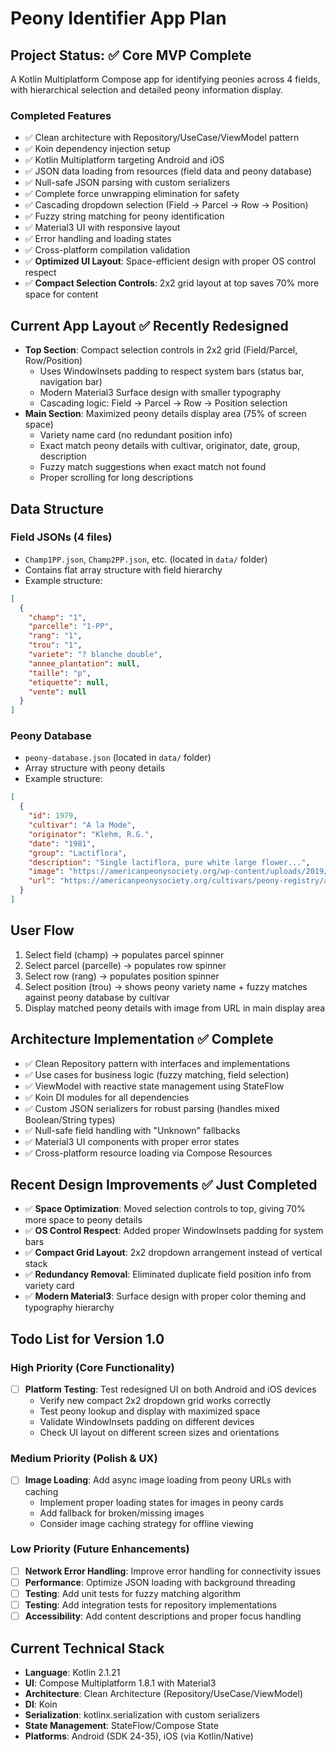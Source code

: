 # Peony Identifier App Plan

## Project Status: ✅ Core MVP Complete

A Kotlin Multiplatform Compose app for identifying peonies across 4 fields, with hierarchical selection and detailed peony information display.

### Completed Features
- ✅ Clean architecture with Repository/UseCase/ViewModel pattern
- ✅ Koin dependency injection setup
- ✅ Kotlin Multiplatform targeting Android and iOS
- ✅ JSON data loading from resources (field data and peony database)
- ✅ Null-safe JSON parsing with custom serializers
- ✅ Complete force unwrapping elimination for safety
- ✅ Cascading dropdown selection (Field → Parcel → Row → Position)
- ✅ Fuzzy string matching for peony identification
- ✅ Material3 UI with responsive layout
- ✅ Error handling and loading states
- ✅ Cross-platform compilation validation
- ✅ **Optimized UI Layout**: Space-efficient design with proper OS control respect
- ✅ **Compact Selection Controls**: 2x2 grid layout at top saves 70% more space for content

## Current App Layout ✅ Recently Redesigned
- **Top Section**: Compact selection controls in 2x2 grid (Field/Parcel, Row/Position)
  - Uses WindowInsets padding to respect system bars (status bar, navigation bar)  
  - Modern Material3 Surface design with smaller typography
  - Cascading logic: Field → Parcel → Row → Position selection
- **Main Section**: Maximized peony details display area (75% of screen space)
  - Variety name card (no redundant position info)
  - Exact match peony details with cultivar, originator, date, group, description
  - Fuzzy match suggestions when exact match not found
  - Proper scrolling for long descriptions

## Data Structure

### Field JSONs (4 files)
- `Champ1PP.json`, `Champ2PP.json`, etc. (located in `data/` folder)
- Contains flat array structure with field hierarchy
- Example structure:
```json
[
  {
    "champ": "1",
    "parcelle": "1-PP", 
    "rang": "1",
    "trou": "1",
    "variete": "? blanche double",
    "annee_plantation": null,
    "taille": "p",
    "etiquette": null,
    "vente": null
  }
]
```

### Peony Database
- `peony-database.json` (located in `data/` folder)
- Array structure with peony details
- Example structure:
```json
[
  {
    "id": 1979,
    "cultivar": "A la Mode",
    "originator": "Klehm, R.G.",
    "date": "1981",
    "group": "Lactiflora",
    "description": "Single lactiflora, pure white large flower...",
    "image": "https://americanpeonysociety.org/wp-content/uploads/2019/04/Peony-A-la-Mode.jpg",
    "url": "https://americanpeonysociety.org/cultivars/peony-registry/a-la-mode/"
  }
]
```

## User Flow
1. Select field (champ) → populates parcel spinner
2. Select parcel (parcelle) → populates row spinner  
3. Select row (rang) → populates position spinner
4. Select position (trou) → shows peony variety name + fuzzy matches against peony database by cultivar
5. Display matched peony details with image from URL in main display area

## Architecture Implementation ✅ Complete
- ✅ Clean Repository pattern with interfaces and implementations
- ✅ Use cases for business logic (fuzzy matching, field selection)
- ✅ ViewModel with reactive state management using StateFlow
- ✅ Koin DI modules for all dependencies
- ✅ Custom JSON serializers for robust parsing (handles mixed Boolean/String types)
- ✅ Null-safe field handling with "Unknown" fallbacks
- ✅ Material3 UI components with proper error states
- ✅ Cross-platform resource loading via Compose Resources

## Recent Design Improvements ✅ Just Completed
- ✅ **Space Optimization**: Moved selection controls to top, giving 70% more space to peony details
- ✅ **OS Control Respect**: Added proper WindowInsets padding for system bars
- ✅ **Compact Grid Layout**: 2x2 dropdown arrangement instead of vertical stack
- ✅ **Redundancy Removal**: Eliminated duplicate field position info from variety card
- ✅ **Modern Material3**: Surface design with proper color theming and typography hierarchy

## Todo List for Version 1.0

### High Priority (Core Functionality)
- [ ] **Platform Testing**: Test redesigned UI on both Android and iOS devices
  - Verify new compact 2x2 dropdown grid works correctly
  - Test peony lookup and display with maximized space
  - Validate WindowInsets padding on different devices
  - Check UI layout on different screen sizes and orientations

### Medium Priority (Polish & UX)
- [ ] **Image Loading**: Add async image loading from peony URLs with caching
  - Implement proper loading states for images in peony cards
  - Add fallback for broken/missing images
  - Consider image caching strategy for offline viewing

### Low Priority (Future Enhancements)
- [ ] **Network Error Handling**: Improve error handling for connectivity issues
- [ ] **Performance**: Optimize JSON loading with background threading
- [ ] **Testing**: Add unit tests for fuzzy matching algorithm
- [ ] **Testing**: Add integration tests for repository implementations
- [ ] **Accessibility**: Add content descriptions and proper focus handling

## Current Technical Stack
- **Language**: Kotlin 2.1.21
- **UI**: Compose Multiplatform 1.8.1 with Material3
- **Architecture**: Clean Architecture (Repository/UseCase/ViewModel)
- **DI**: Koin
- **Serialization**: kotlinx.serialization with custom serializers
- **State Management**: StateFlow/Compose State
- **Platforms**: Android (SDK 24-35), iOS (via Kotlin/Native)